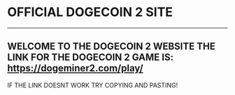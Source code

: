 # OFFICIAL DOGECOIN 2 SITE
----------------
WELCOME TO THE DOGECOIN 2 WEBSITE
THE LINK FOR THE DOGECOIN 2 GAME IS: https://dogeminer2.com/play/
----------------
IF THE LINK DOESNT WORK TRY COPYING AND PASTING!
